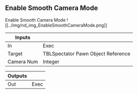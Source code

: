 ## Enable Smooth Camera Mode
Enable Smooth Camera Mode
![[../img/nd_img_EnableSmoothCameraMode.png]]

|Inputs||
|--|--|
| In | Exec |
| Target | TBLSpectator Pawn Object Reference |
| Camera Num | Integer |

|Outputs||
|--|--|
| Out | Exec |
